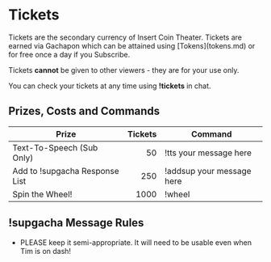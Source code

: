 <h1>Tickets</h1>
Tickets are the secondary currency of Insert Coin Theater. Tickets are earned via Gachapon which can be attained using [Tokens](tokens.md) or for free once a day if you Subscribe.

Tickets **cannot** be given to other viewers - they are for your use only.

You can check your tickets at any time using **!tickets** in chat.

## Prizes, Costs and Commands  
| Prize | Tickets | Command |
| ------------ | -------------: | ------------ |
| Text-To-Speech (Sub Only) | 50  | !tts your message here |
| Add to !supgacha Response List | 250 | !addsup your message here |
| Spin the Wheel! | 1000 | !wheel |

## !supgacha Message Rules

* PLEASE keep it semi-appropriate. It will need to be usable even when Tim is on dash!